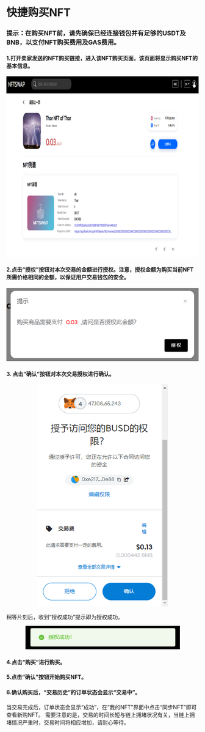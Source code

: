 # 快捷购买NFT

### 提示：在购买NFT前，请先确保已经连接钱包并有足够的USDT及BNB，以支付NFT购买费用及GAS费用。

#### 1.打开卖家发送的NFT购买链接，进入该NFT购买页面，该页面将显示购买NFT的基本信息。

<div align=center>
  <img src="https://github.com/NFTswapWhitePaper/Pictures/blob/main/%E5%BF%AB%E6%8D%B7%E8%B4%AD%E4%B9%B0NFT%E9%A1%B5%E9%9D%A2.png" width="1000" height="472">
</div>
 
#### 2.点击“授权”按钮对本次交易的金额进行授权。注意，授权金额为购买当前NFT所需价格相同的金额，以保证用户交易钱包的安全。

<div align=center>
  <img src="https://github.com/NFTswapWhitePaper/Pictures/blob/main/%E5%BF%AB%E6%8D%B7%E8%B4%AD%E4%B9%B01.png">
</div>

#### 3. 点击“确认”按钮对本次交易授权进行确认。

<div align=center>
  <img src="https://github.com/NFTswapWhitePaper/Pictures/blob/main/%E6%89%93%E5%8C%85%E8%B4%AD%E4%B9%B0%E6%8E%88%E6%9D%83%E7%A1%AE%E8%AE%A4.png">
</div>

稍等片刻后，收到“授权成功”提示即为授权成功。

<div align=center>
  <img src="https://github.com/NFTswapWhitePaper/Pictures/blob/main/%E5%BF%AB%E6%8D%B7%E8%B4%AD%E4%B9%B0%E6%8E%88%E6%9D%83%E6%88%90%E5%8A%9F.png">
</div>
 
#### 4.点击“购买”进行购买。
 
#### 5.点击“确认”按钮开始购买NFT。
 
#### 6.确认购买后，“交易历史”的订单状态会显示“交易中”。
 
当交易完成后，订单状态会显示“成功”，在“我的NFT”界面中点击“同步NFT”即可查看新购NFT。
需要注意的是，交易的时间长短与链上拥堵状况有关，当链上拥堵情况严重时，交易时间将相应增加，请耐心等待。
 
